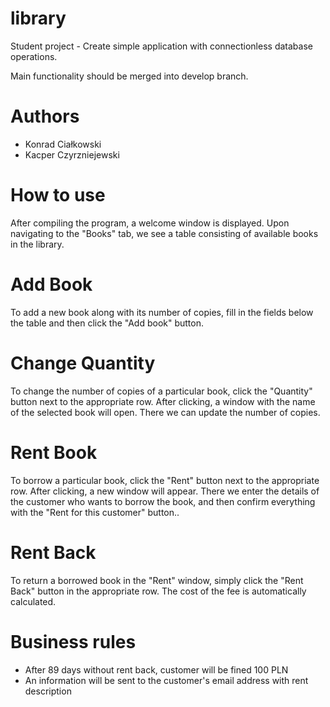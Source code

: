 # library
Student project - Create simple application with connectionless database operations.

Main functionality should be merged into develop branch.

# Authors
- Konrad Ciałkowski
- Kacper Czyrzniejewski

# How to use
After compiling the program, a welcome window is displayed. Upon navigating to the "Books" tab, we see a table consisting of available books in the library.

# Add Book
To add a new book along with its number of copies, fill in the fields below the table and then click the "Add book" button.

# Change Quantity
To change the number of copies of a particular book, click the "Quantity" button next to the appropriate row. After clicking, a window with the name of the selected book will open. There we can update the number of copies.

# Rent Book
To borrow a particular book, click the "Rent" button next to the appropriate row. After clicking, a new window will appear. There we enter the details of the customer who wants to borrow the book, and then confirm everything with the "Rent for this customer" button..

# Rent Back
To return a borrowed book in the "Rent" window, simply click the "Rent Back" button in the appropriate row. The cost of the fee is automatically calculated.

# Business rules
- After 89 days without rent back, customer will be fined 100 PLN
- An information will be sent to the customer's email address with rent description
